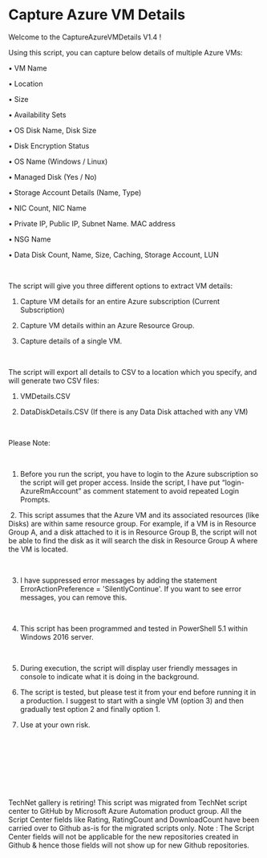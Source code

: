﻿Capture Azure VM Details
========================

            

Welcome to the CaptureAzureVMDetails V1.4 !



Using this script, you can capture below details of multiple Azure VMs:






• VM Name


• Location


• Size


• Availability Sets


• OS Disk Name, Disk Size


• Disk Encryption Status


• OS Name (Windows / Linux)


• Managed Disk (Yes / No)


• Storage Account Details (Name, Type)


• NIC Count, NIC Name


• Private IP, Public IP, Subnet Name. MAC address


• NSG Name


• Data Disk Count, Name, Size, Caching, Storage Account, LUN


 


The script will give you three different options to extract VM details:



1. Capture VM details for an entire Azure subscription (Current Subscription)


2. Capture VM details within an Azure Resource Group.


3. Capture details of a single VM.


 

The script will export all details to CSV to a location which you specify, and will generate two CSV files:



1. VMDetails.CSV


2. DataDiskDetails.CSV (If there is any Data Disk attached with any VM)


 


Please Note:


 

1. Before you run the script, you have to login to the Azure subscription so the script will get proper access. Inside the script, I have put “login-AzureRmAccount” as comment statement
 to avoid repeated Login Prompts.





 2. This script assumes that the Azure VM and its associated resources (like Disks) are within same resource group. For example, if a VM is in Resource Group
 A, and a disk attached to it is in Resource Group B, the script will not be able to find the disk as it will search the disk in Resource Group A where the VM is located.


 


3. I have suppressed error messages by adding the statement ErrorActionPreference = 'SilentlyContinue'. If you want to see error messages, you can remove this.


 

4. This script has been programmed and tested in PowerShell 5.1 within Windows 2016 server.


 

5. During execution, the script will display user friendly messages in console to indicate what it is doing in the background.





6. The script is tested, but please test it from your end before running it in a production. I suggest to start with a single VM (option 3) and then gradually test option 2 and finally option 1.




7. Use at your own risk.


 


 

 

 


        
    
TechNet gallery is retiring! This script was migrated from TechNet script center to GitHub by Microsoft Azure Automation product group. All the Script Center fields like Rating, RatingCount and DownloadCount have been carried over to Github as-is for the migrated scripts only. Note : The Script Center fields will not be applicable for the new repositories created in Github & hence those fields will not show up for new Github repositories.
